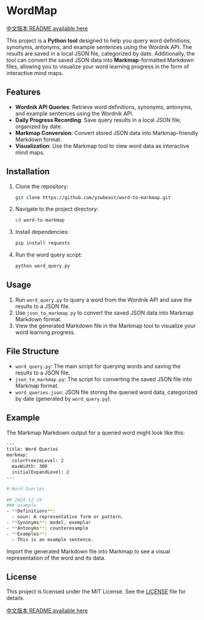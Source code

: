 # WordMap

[中文版本 README available here](README.zh.md)

This project is a **Python tool** designed to help you query word definitions, synonyms, antonyms, and example sentences using the Wordnik API. The results are saved in a local JSON file, categorized by date. Additionally, the tool can convert the saved JSON data into **Markmap**-formatted Markdown files, allowing you to visualize your word learning progress in the form of interactive mind maps.

## Features
- **Wordnik API Queries**: Retrieve word definitions, synonyms, antonyms, and example sentences using the Wordnik API.
- **Daily Progress Recording**: Save query results in a local JSON file, organized by date.
- **Markmap Conversion**: Convert stored JSON data into Markmap-friendly Markdown format.
- **Visualization**: Use the Markmap tool to view word data as interactive mind maps.

## Installation
1. Clone the repository:
   ```bash
   git clone https://github.com/yzwbeast/word-to-markmap.git
   ```
2. Navigate to the project directory:
   ```bash
   cd word-to-markmap
   ```
3. Install dependencies:
   ```bash
   pip install requests
   ```
4. Run the word query script:
   ```bash
   python word_query.py
   ```

## Usage
1.	Run `word_query.py` to query a word from the Wordnik API and save the results to a JSON file.
2.	Use `json_to_markmap.py` to convert the saved JSON data into Markmap Markdown format.
3.	View the generated Markdown file in the Markmap tool to visualize your word learning progress.

## File Structure
- `word_query.py`: The main script for querying words and saving the results to a JSON file.
- `json_to_markmap.py`: The script for converting the saved JSON file into Markmap format.
- `word_queries.json`: JSON file storing the queried word data, categorized by date (generated by `word_query.py`).

## Example

The Markmap Markdown output for a queried word might look like this:
```bash
---
title: Word Queries
markmap:
  colorFreezeLevel: 2
  maxWidth: 300
  initialExpandLevel: 2
---

# Word Queries

## 2024-12-19
### example
- **Definitions**:
  - noun: A representative form or pattern.
- **Synonyms**: model, exemplar
- **Antonyms**: counterexample
- **Examples**:
  - This is an example sentence.
```
Import the generated Markdown file into Markmap to see a visual representation of the word and its data.

## License

This project is licensed under the MIT License. See the [LICENSE](LICENSE) file for details.

[中文版本 README available here](README.zh.md)